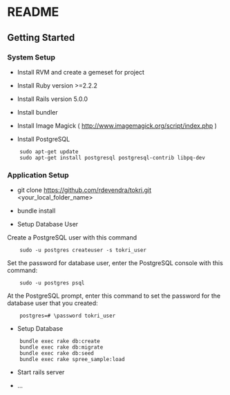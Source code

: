 # README

Getting Started
------------------

### System Setup

* Install RVM and create a gemeset for project

* Install Ruby version >=2.2.2

* Install Rails version 5.0.0

* Install bundler

* Install Image Magick ( http://www.imagemagick.org/script/index.php )

* Install PostgreSQL
```shell
    sudo apt-get update
    sudo apt-get install postgresql postgresql-contrib libpq-dev
```

### Application Setup

* git clone https://github.com/rdevendra/tokri.git <your_local_folder_name> 

* bundle install

* Setup Database User

Create a PostgreSQL user with this command
```shell
    sudo -u postgres createuser -s tokri_user
```

Set the password for database user, enter the PostgreSQL console with this command:
```shell    
    sudo -u postgres psql
```

At the PostgreSQL prompt, enter this command to set the password for the database user that you created:
```shell
    postgres=# \password tokri_user
```
 
    
* Setup Database
```shell
    bundle exec rake db:create
    bundle exec rake db:migrate
    bundle exec rake db:seed
    bundle exec rake spree_sample:load
```    

* Start rails server

* ...
